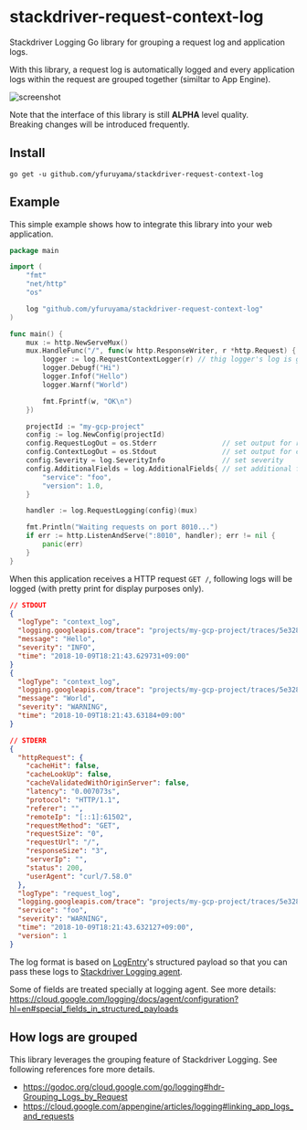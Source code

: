 stackdriver-request-context-log
===

Stackdriver Logging Go library for grouping a request log and application logs.

With this library, a request log is automatically logged and every application logs within the request are grouped together (similtar to App Engine).

<img alt="screenshot" src="https://github.com/yfuruyama/stackdriver-request-context-log/blob/master/img/screenshot.png">

Note that the interface of this library is still **ALPHA** level quality.  
Breaking changes will be introduced frequently.

## Install

```
go get -u github.com/yfuruyama/stackdriver-request-context-log
```

## Example

This simple example shows how to integrate this library into your web application.

```go
package main

import (
	"fmt"
	"net/http"
	"os"

	log "github.com/yfuruyama/stackdriver-request-context-log"
)

func main() {
	mux := http.NewServeMux()
	mux.HandleFunc("/", func(w http.ResponseWriter, r *http.Request) {
		logger := log.RequestContextLogger(r) // thig logger's log is grouped with request log
		logger.Debugf("Hi")
		logger.Infof("Hello")
		logger.Warnf("World")

		fmt.Fprintf(w, "OK\n")
	})

	projectId := "my-gcp-project"
	config := log.NewConfig(projectId)
	config.RequestLogOut = os.Stderr                // set output for request log
	config.ContextLogOut = os.Stdout                // set output for context log
	config.Severity = log.SeverityInfo              // set severity
	config.AdditionalFields = log.AdditionalFields{ // set additional fields for request logging
		"service": "foo",
		"version": 1.0,
	}

	handler := log.RequestLogging(config)(mux)

	fmt.Println("Waiting requests on port 8010...")
	if err := http.ListenAndServe(":8010", handler); err != nil {
		panic(err)
	}
}
```

When this application receives a HTTP request `GET /`, following logs will be logged (with pretty print for display purposes only).

```json
// STDOUT
{
  "logType": "context_log",
  "logging.googleapis.com/trace": "projects/my-gcp-project/traces/5e328d9926f7bb7bb15fdbafa5b08439",
  "message": "Hello",
  "severity": "INFO",
  "time": "2018-10-09T18:21:43.629731+09:00"
}
{
  "logType": "context_log",
  "logging.googleapis.com/trace": "projects/my-gcp-project/traces/5e328d9926f7bb7bb15fdbafa5b08439",
  "message": "World",
  "severity": "WARNING",
  "time": "2018-10-09T18:21:43.63184+09:00"
}

// STDERR
{
  "httpRequest": {
    "cacheHit": false,
    "cacheLookUp": false,
    "cacheValidatedWithOriginServer": false,
    "latency": "0.007073s",
    "protocol": "HTTP/1.1",
    "referer": "",
    "remoteIp": "[::1]:61502",
    "requestMethod": "GET",
    "requestSize": "0",
    "requestUrl": "/",
    "responseSize": "3",
    "serverIp": "",
    "status": 200,
    "userAgent": "curl/7.58.0"
  },
  "logType": "request_log",
  "logging.googleapis.com/trace": "projects/my-gcp-project/traces/5e328d9926f7bb7bb15fdbafa5b08439",
  "service": "foo",
  "severity": "WARNING",
  "time": "2018-10-09T18:21:43.632127+09:00",
  "version": 1
}
```

The log format is based on [LogEntry](https://cloud.google.com/logging/docs/reference/v2/rest/v2/LogEntry)'s structured payload so that you can pass these logs to [Stackdriver Logging agent](https://cloud.google.com/logging/docs/agent/).  

Some of fields are treated specially at logging agent. See more details: https://cloud.google.com/logging/docs/agent/configuration?hl=en#special_fields_in_structured_payloads

## How logs are grouped

This library leverages the grouping feature of Stackdriver Logging.
See following references fore more details. 

* https://godoc.org/cloud.google.com/go/logging#hdr-Grouping_Logs_by_Request
* https://cloud.google.com/appengine/articles/logging#linking_app_logs_and_requests
